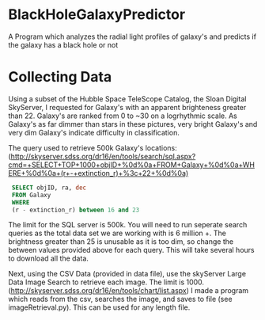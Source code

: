 # BlackHoleGalaxyPredictor
A Program which analyzes the radial light profiles of galaxy's and predicts if the galaxy has a black hole or not

# Collecting Data
Using a subset of the Hubble Space TeleScope Catalog, the Sloan Digital SkyServer, I requested for Galaxy's with an apparent brighteness greater than 22. Galaxy's are ranked from 0 to ~30 on a logrhythmic scale. As Galaxy's as far dimmer than stars in these pictures, very bright Galaxy's and very dim Galaxy's indicate difficulty in classification.

The query used to retrieve 500k Galaxy's locations:
(http://skyserver.sdss.org/dr16/en/tools/search/sql.aspx?cmd=+SELECT+TOP+1000+objID+%0d%0a+FROM+Galaxy+%0d%0a+WHERE+%0d%0a+(r+-+extinction_r)+%3c+22+%0d%0a)

```SQL
 SELECT objID, ra, dec
 FROM Galaxy 
 WHERE 
 (r - extinction_r) between 16 and 23
 ```
 
The limit for the SQL server is 500k. You will need to run seperate search queries as the total data set we are working with is 6 million +.
The brightness greater than 25 is unusable as it is too dim, so change the between values provided above for each query. This will take several hours to download all the data. 

Next, using the CSV Data (provided in data file), use the skyServer Large Data Image Search to retrieve each image. The limit is 1000.  (http://skyserver.sdss.org/dr16/en/tools/chart/list.aspx)
I made a program which reads from the csv, searches the image, and saves to file (see imageRetrieval.py). This can be used for any length file.

